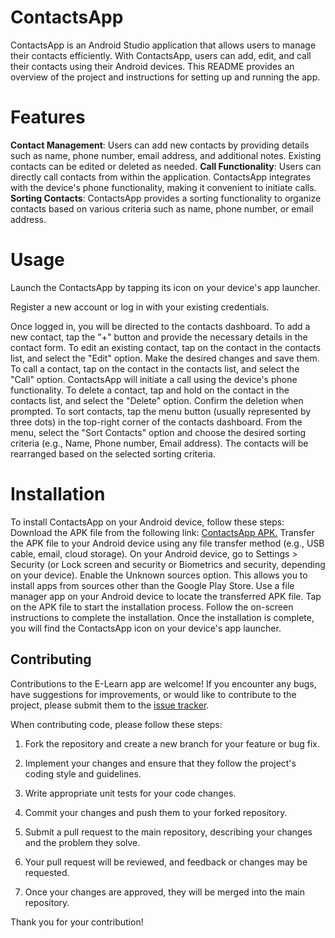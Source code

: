 # ContactsApp
ContactsApp is an Android Studio application that allows users to manage their contacts efficiently. With ContactsApp, users can add, edit, and call their contacts using their Android devices. This README provides an overview of the project and instructions for setting up and running the app.

# Features
**Contact Management**: Users can add new contacts by providing details such as name, phone number, email address, and additional notes. 
Existing contacts can be edited or deleted as needed.
**Call Functionality**: Users can directly call contacts from within the application.
ContactsApp integrates with the device's phone functionality, making it convenient to initiate calls.
**Sorting Contacts**: ContactsApp provides a sorting functionality to organize contacts based on various criteria such as name, phone number, or email address.

 # Usage
Launch the ContactsApp by tapping its icon on your device's app launcher.

Register a new account or log in with your existing credentials.

Once logged in, you will be directed to the contacts dashboard.
To add a new contact, tap the "+" button and provide the necessary details in the contact form.
To edit an existing contact, tap on the contact in the contacts list, and select the "Edit" option. Make the desired changes and save them.
To call a contact, tap on the contact in the contacts list, and select the "Call" option. ContactsApp will initiate a call using the device's phone functionality.
To delete a contact, tap and hold on the contact in the contacts list, and select the "Delete" option. Confirm the deletion when prompted.
To sort contacts, tap the menu button (usually represented by three dots) in the top-right corner of the contacts dashboard. From the menu, select the "Sort Contacts" option and choose the desired sorting criteria (e.g., Name, Phone number, Email address).
The contacts will be rearranged based on the selected sorting criteria.
# Installation
To install ContactsApp on your Android device, follow these steps:
Download the APK file from the following link: [ContactsApp APK.](http://surl.li/hxvtk)
Transfer the APK file to your Android device using any file transfer method (e.g., USB cable, email, cloud storage).
On your Android device, go to Settings > Security (or Lock screen and security or Biometrics and security, depending on your device).
Enable the Unknown sources option. This allows you to install apps from sources other than the Google Play Store.
Use a file manager app on your Android device to locate the transferred APK file.
Tap on the APK file to start the installation process.
Follow the on-screen instructions to complete the installation.
Once the installation is complete, you will find the ContactsApp icon on your device's app launcher.

## Contributing

Contributions to the E-Learn app are welcome! If you encounter any bugs, have suggestions for improvements, or would like to contribute to the project, please submit them to the [issue tracker](https://github.com/khamroev001/E-Learn/issues).

When contributing code, please follow these steps:

1. Fork the repository and create a new branch for your feature or bug fix.

2. Implement your changes and ensure that they follow the project's coding style and guidelines.

3. Write appropriate unit tests for your code changes.

4. Commit your changes and push them to your forked repository.

5. Submit a pull request to the main repository, describing your changes and the problem they solve.

6. Your pull request will be reviewed, and feedback or changes may be requested.

7. Once your changes are approved, they will be merged into the main repository.

Thank you for your contribution!
